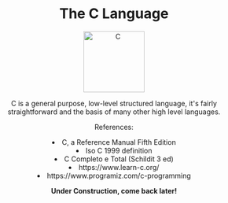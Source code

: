 <h1 align="center">
The C Language
</h1>

<p align="center">
<a href=https://github.com/MintzyG/Lets-Learn>
<img alt="C" src=https://i.imgur.com/6TaSlGz.png width="124" height="124"></a>
</p>

<p align="center">
C is a general purpose, low-level structured language, it's fairly straightforward and the basis of many other high level languages.
</p>



<p align="center">
References:
</p>

<dl align="center">
<li>C, a Reference Manual Fifth Edition</li>
<li>Iso C 1999 definition</li>
<li>C Completo e Total (Schildit 3 ed)</li>
<li>https://www.learn-c.org/</li>
<li>https://www.programiz.com/c-programming</li>
</dl>


<p align="center">
<b>
Under Construction, come back later!
</b>
</p>
